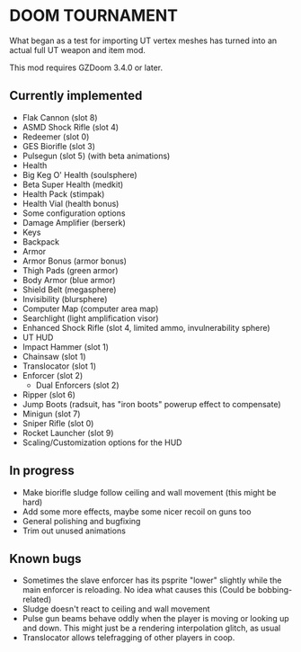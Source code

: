 # DOOM TOURNAMENT

What began as a test for importing UT vertex meshes has turned into an actual
full UT weapon and item mod.

This mod requires GZDoom 3.4.0 or later.

## Currently implemented

 - Flak Cannon (slot 8)
 - ASMD Shock Rifle (slot 4)
 - Redeemer (slot 0)
 - GES Biorifle (slot 3)
 - Pulsegun (slot 5) (with beta animations)
 - Health
  - Big Keg O' Health (soulsphere)
  - Beta Super Health (medkit)
  - Health Pack (stimpak)
  - Health Vial (health bonus)
 - Some configuration options
 - Damage Amplifier (berserk)
 - Keys
 - Backpack
 - Armor
  - Armor Bonus (armor bonus)
  - Thigh Pads (green armor)
  - Body Armor (blue armor)
  - Shield Belt (megasphere)
 - Invisibility (blursphere)
 - Computer Map (computer area map)
 - Searchlight (light amplification visor)
 - Enhanced Shock Rifle (slot 4, limited ammo, invulnerability sphere)
 - UT HUD
 - Impact Hammer (slot 1)
 - Chainsaw (slot 1)
 - Translocator (slot 1)
 - Enforcer (slot 2)
   - Dual Enforcers (slot 2)
 - Ripper (slot 6)
 - Jump Boots (radsuit, has "iron boots" powerup effect to compensate)
 - Minigun (slot 7)
 - Sniper Rifle (slot 0)
 - Rocket Launcher (slot 9)
 - Scaling/Customization options for the HUD

## In progress

 - Make biorifle sludge follow ceiling and wall movement (this might be hard)
 - Add some more effects, maybe some nicer recoil on guns too
 - General polishing and bugfixing
 - Trim out unused animations

## Known bugs

 - Sometimes the slave enforcer has its psprite "lower" slightly while the main
   enforcer is reloading. No idea what causes this (Could be bobbing-related)
 - Sludge doesn't react to ceiling and wall movement
 - Pulse gun beams behave oddly when the player is moving or looking up and
   down. This might just be a rendering interpolation glitch, as usual
 - Translocator allows telefragging of other players in coop.

